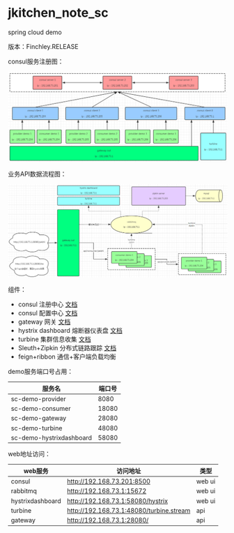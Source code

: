 # jkitchen_note_sc

spring cloud demo

版本：Finchley.RELEASE

consul服务注册图：

![sc01](md/sc01.png)

业务API数据流程图：

![sc02](md/sc02.png)

组件：

- consul 注册中心 [文档](sc-demo-provider/md/consulKeyValue.md)
- consul 配置中心 [文档](sc-demo-provider/md/consulKeyValue.md)
- gateway 网关 [文档](sc-demo-gateway/README.md)
- hystrix dashboard 熔断器仪表盘 [文档](sc-demo-hystrixdashboard/README.md)
- turbine 集群信息收集 [文档](sc-demo-turbine/README.md)
- Sleuth+Zipkin 分布式链路跟踪 [文档](sc-demo-consumer/md/zipkin-server.md)
- feign+ribbon 通信+客户端负载均衡

demo服务端口号占用：

| 服务名 | 端口号 |
|--------|--------|
| sc-demo-provider | 8080 |
| sc-demo-consumer | 18080 |
| sc-demo-gateway | 28080 |
| sc-demo-turbine | 48080 |
| sc-demo-hystrixdashboard | 58080 |

web地址访问：

| web服务 | 访问地址 | 类型 |
|--------|--------|--------|
| consul | http://192.168.73.201:8500 | web ui |
| rabbitmq | http://192.168.73.1:15672 | web ui |
| hystrixdashboard | http://192.168.73.1:58080/hystrix | web ui |
| turbine | http://192.168.73.1:48080/turbine.stream | api |
| gateway | http://192.168.73.1:28080/ | api |
